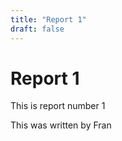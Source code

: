 ```yaml
---
title: "Report 1"
draft: false
---
```

# Report 1
This is report number 1

This was written by Fran
